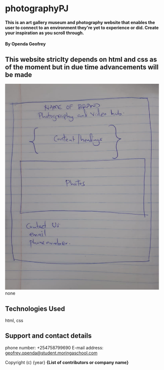 # photographyPJ
#### This is an art gallery museum and photography website that enables the user to connect to an environment they're yet to experience or did. Create your inspiration as you scroll through.
#### By Openda Geofrey
## This website striclty depends on html and css as of the moment but  in due time advancements will be made
![](./roughsampledraft.jpg)
none
## Technologies Used
html, css
## Support and contact details
phone number: +254758799690
E-mail address: geofrey.openda@student.moringaschool.com

Copyright (c) {year} **{List of contributors or company name}**
